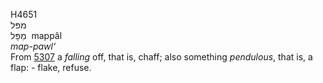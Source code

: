 <body>
  <p>H4651<br>  מפּל  <br> מַפָּל  ‎  mappâl  <br><i>map-pawl‘ </i><br>From <a href="h5307.htm">5307</a>  a <i>falling</i> off, that is, chaff; also something <i>pendulous</i>, that is, a flap: - flake, refuse.<br></p>
 </body>